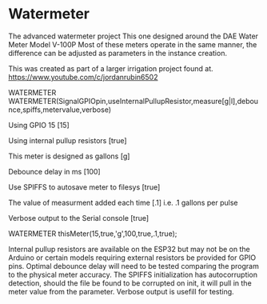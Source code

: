 # Watermeter
 The advanced watermeter project
  This one designed around the DAE Water Meter Model V-100P
  Most of these meters operate in the same manner, the difference
  can be adjusted as parameters in the instance creation.

  This was created as part of a larger irrigation project found at.
  https://www.youtube.com/c/jordanrubin6502


WATERMETER WATERMETER(SignalGPIOpin,useInternalPullupResistor,measure[g|l],debounce,spiffs,metervalue,verbose)

Using GPIO 15                            [15]

Using internal pullup resistors          [true]

This meter is designed as gallons        [g]

Debounce delay in ms                     [100] 

Use SPIFFS to autosave meter to filesys  [true]          

The value of measurment added each time  [.1] i.e. .1 gallons per pulse

Verbose output to the Serial console     [true] 

WATERMETER thisMeter(15,true,'g',100,true,.1,true);

Internal pullup resistors are available on the ESP32 but may not be on the Arduino or certain models requiring external resistors be provided for GPIO pins.  Optimal debounce delay will need to be tested comparing the program to the physical meter accuracy.  The SPIFFS initialization has autocorruption detection, should the file be found to be corrupted on init, it will pull in the meter value from the parameter.  Verbose output is usefill for testing.